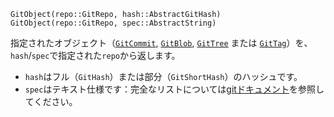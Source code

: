 ```
GitObject(repo::GitRepo, hash::AbstractGitHash)
GitObject(repo::GitRepo, spec::AbstractString)
```

指定されたオブジェクト（[`GitCommit`](@ref), [`GitBlob`](@ref), [`GitTree`](@ref) または [`GitTag`](@ref)）を、`hash`/`spec`で指定された`repo`から返します。

  * `hash`はフル（`GitHash`）または部分（`GitShortHash`）のハッシュです。
  * `spec`はテキスト仕様です：完全なリストについては[gitドキュメント](https://git-scm.com/docs/git-rev-parse.html#_specifying_revisions)を参照してください。
